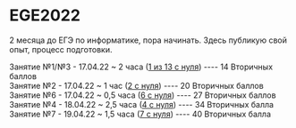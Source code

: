# EGE2022
2 месяца до ЕГЭ по информатике, пора начинать. Здесь публикую свой опыт, процесс подготовки. 

Занятие №1/№3  - 17.04.22 ~ 2 часа ([1 из 13 с нуля](https://youtu.be/QjnquS4mwzs)) ---- 14 Вторичных баллов <br>
Занятие №2     - 17.04.22 ~ 1 час ([2 с нуля](https://youtu.be/e26pt-SH1is))        ---- 20 Вторичных баллов <br>
Занятие №6     - 17.04.22 ~ 0,5 часа ([6 с нуля](https://youtu.be/wniLtOckZpM))     ---- 27 Вторичных баллов <br>
Занятие №4     - 18.04.22 ~ 2,5 часа ([4 с нуля](https://youtu.be/9JBU5ZWGJ10))     ---- 34 Вторичных балла <br>
Занятие №7     - 19.04.22 ~ 1,5 часа ([7 с нуля](https://youtu.be/4S4RNH-vCgI))     ---- 40 Вторичных балла <br>